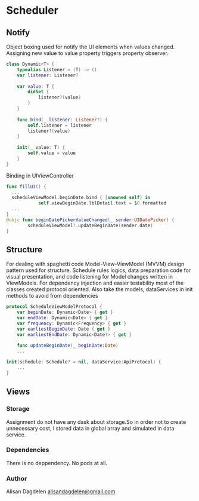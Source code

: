 # Scheduler



## Notify
Object boxing used for notify the UI elements when values changed. Assigning new value to value property triggers property observer.

``` swift
class Dynamic<T> {
    typealias Listener = (T) -> ()
    var listener: Listener?
    
    var value: T {
        didSet {
            listener?(value)
        }
    }
    
    func bind(_ listener: Listener?) {
        self.listener = listener
        listener?(value)
    }
    
    init(_ value: T) {
        self.value = value
    }
}

```
Binding in UIViewController

``` swift
func fillUI() {
  ...
  scheduleViewModel.beginDate.bind { [unowned self] in
            self.viewBeginDate.lblDetail.text = $0.formatted
  ...
}
@objc func beginDatePickerValueChanged(_ sender:UIDatePicker) {
        scheduleViewModel?.updateBeginDate(sender.date)
}
```

## Structure

For dealing with spaghetti code Model-View-ViewModel (MVVM) design pattern used for structure. Schedule rules logics, data preparation code for visual presentation, and code listening for Model changes written in ViewModels.
For dependency injection and easier testability most of the classes created protocol oriented. Also take the models, dataServices in init methods to avoid from dependencies

``` swift
protocol ScheduleViewModelProtocol {
    var beginDate: Dynamic<Date> { get }
    var endDate: Dynamic<Date> { get }
    var frequency: Dynamic<Frequency> { get }
    var earliestBeginDate: Date { get }
    var earliestEndDate: Dynamic<Date?> { get }
    
    func updateBeginDate(_ beginDate:Date)
    ...
``` 
``` swift
init(schedule: Schedule? = nil, dataService:ApiProtocol) {
    ...
}
```
## Views

### Storage
Assignment do not have any dask about storage.So in order not to create unnecessary cost, I stored data in global array and simulated in data service.
### Dependencies

There is no deppendency. No pods at all.

### Author
Alisan Dagdelen
alisandagdelen@gmail.com
